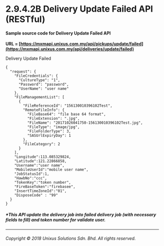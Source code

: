 # 2.9.4.2B Delivery Update Failed API \(RESTful\)

#### Sample source code for Delivery Update Failed API

**URL = [https://mxmapi.unixus.com.my/api/pickups/update/failed](https://mxmapi.unixus.com.my/api/deliveries/update/failed)**


Delivery Update Failed
```
{
  "request": {
    "FileCredentials": {
      "CultureType": "1",
      "Password": "password",
      "UserName": "user name"
    },
    "FileManagementList": [
      {
        "FileReferenceId": "156130010396102Test",
        "RemoteFileInfo": {
          "FileBase64": "file base 64 format",
          "FileExtension": ".jpg",
          "FileName": "20171026041750-156130010396102Test.jpg",
          "FileType": "image/jpg",
          "FileFolderType": 3,
          "SASUrlExpiryDay": 1
        },
        "FileCategory": 2
      }
    ],
    "Longitude":113.085329824,
    "Latitude":121.22866858,
    "Username":"user name",
    "MobileUserId":"mobile user name",
    "JobStatusId":1,
    "HawbNo":"ccc",
    "TokenKey":"token number",
    "FireBaseToken":"firebasee",
    "InsertTimeZoneId":"01",
    "DisposeCode" : "99"
  }
}
```



##### \*This API update the delivery job into failed delivery job (with necessary fields to fill) and token number for validate user.

---

###### Copyright © 2018 Unixus Solutions Sdn. Bhd. All rights reserved.



